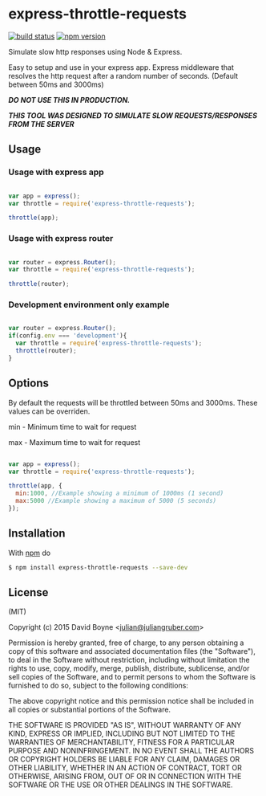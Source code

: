 # express-throttle-requests

[![build status](https://travis-ci.org/boyney123/express-throttle-requests.svg)](https://travis-ci.org/boyney123/express-throttle-requests) [![npm version](https://badge.fury.io/js/express-throttle-requests.svg)](https://www.npmjs.com/package/express-throttle-requests)

Simulate slow http responses using Node & Express.

Easy to setup and use in your express app. Express middleware that resolves the http request after a random number of seconds. (Default between 50ms and 3000ms)

***DO NOT USE THIS IN PRODUCTION.***

***THIS TOOL WAS DESIGNED TO SIMULATE SLOW REQUESTS/RESPONSES FROM THE SERVER***

## Usage

### Usage with express app
```js

var app = express();
var throttle = require('express-throttle-requests');

throttle(app);

```

### Usage with express router
```js

var router = express.Router();
var throttle = require('express-throttle-requests');

throttle(router);

```

### Development environment only example
```js

var router = express.Router();
if(config.env === 'development'){
  var throttle = require('express-throttle-requests');
  throttle(router);
}

```

## Options

By default the requests will be throttled between 50ms and 3000ms. These values can be overriden.

min - Minimum time to wait for request

max - Maximum time to wait for request

```js

var app = express();
var throttle = require('express-throttle-requests');

throttle(app, {
  min:1000, //Example showing a minimum of 1000ms (1 second)
  max:5000 //Example showing a maximum of 5000 (5 seconds)
});

```

## Installation

With [npm](http://npmjs.org) do

```bash
$ npm install express-throttle-requests --save-dev
```

## License

(MIT)

Copyright (c) 2015 David Boyne &lt;julian@juliangruber.com&gt;

Permission is hereby granted, free of charge, to any person obtaining a copy of
this software and associated documentation files (the "Software"), to deal in
the Software without restriction, including without limitation the rights to
use, copy, modify, merge, publish, distribute, sublicense, and/or sell copies
of the Software, and to permit persons to whom the Software is furnished to do
so, subject to the following conditions:

The above copyright notice and this permission notice shall be included in all
copies or substantial portions of the Software.

THE SOFTWARE IS PROVIDED "AS IS", WITHOUT WARRANTY OF ANY KIND, EXPRESS OR
IMPLIED, INCLUDING BUT NOT LIMITED TO THE WARRANTIES OF MERCHANTABILITY,
FITNESS FOR A PARTICULAR PURPOSE AND NONINFRINGEMENT. IN NO EVENT SHALL THE
AUTHORS OR COPYRIGHT HOLDERS BE LIABLE FOR ANY CLAIM, DAMAGES OR OTHER
LIABILITY, WHETHER IN AN ACTION OF CONTRACT, TORT OR OTHERWISE, ARISING FROM,
OUT OF OR IN CONNECTION WITH THE SOFTWARE OR THE USE OR OTHER DEALINGS IN THE
SOFTWARE.
